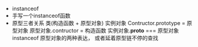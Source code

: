 - instanceof
- 手写一个instanceof函数
- 原型三者关系
  类(构造函数 + 原型对象)   实例对象
  Contructor.prototype = 原型对象
  原型对象.contructor = 构造函数
  实例对象.__proto__ === 原型对象
  instanceof 原型对象的两种表达， 或者延着原型链不停的查找